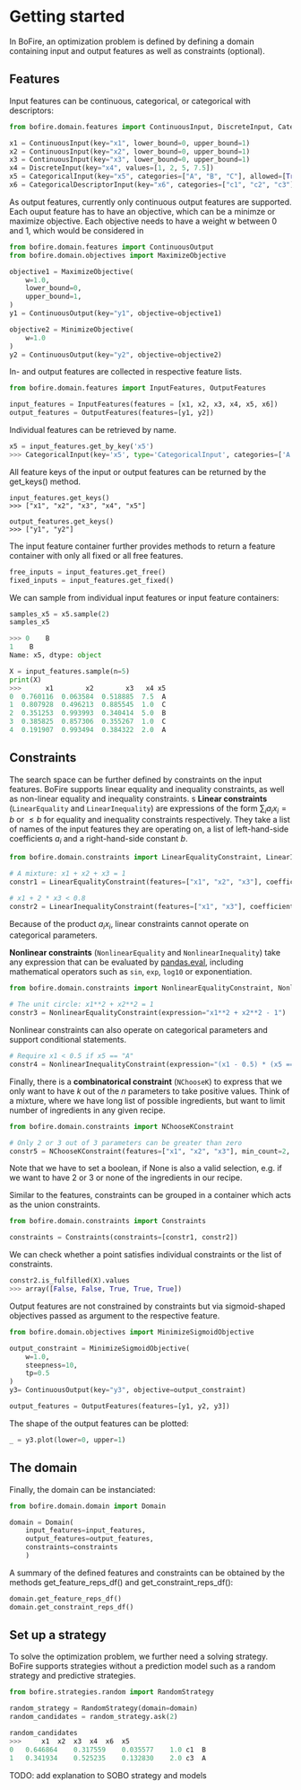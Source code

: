 # Getting started

In BoFire, an optimization problem is defined by defining a domain containing input and output features as well as constraints (optional). 

## Features
Input features can be continuous, categorical, or categorical with descriptors:

```python
from bofire.domain.features import ContinuousInput, DiscreteInput, CategoricalInput, CategoricalDescriptorInput

x1 = ContinuousInput(key="x1", lower_bound=0, upper_bound=1)
x2 = ContinuousInput(key="x2", lower_bound=0, upper_bound=1)
x3 = ContinuousInput(key="x3", lower_bound=0, upper_bound=1)
x4 = DiscreteInput(key="x4", values=[1, 2, 5, 7.5])
x5 = CategoricalInput(key="x5", categories=["A", "B", "C"], allowed=[True,True,False])
x6 = CategoricalDescriptorInput(key="x6", categories=["c1", "c2", "c3"], descriptors=["d1", "d2"], values = [[1,2],[2,5],[1,7]])
```

As output features, currently only continuous output features are supported. Each ouput feature has to have an objective, which can be a minimze or maximize objective. Each objective needs to have a weight w between 0 and 1, which would be considered in 
```python
from bofire.domain.features import ContinuousOutput
from bofire.domain.objectives import MaximizeObjective

objective1 = MaximizeObjective(
    w=1.0, 
    lower_bound=0, 
    upper_bound=1,
)
y1 = ContinuousOutput(key="y1", objective=objective1)

objective2 = MinimizeObjective(
    w=1.0
)
y2 = ContinuousOutput(key="y2", objective=objective2)
```
In- and output features are collected in respective feature lists.

```python
from bofire.domain.features import InputFeatures, OutputFeatures

input_features = InputFeatures(features = [x1, x2, x3, x4, x5, x6])
output_features = OutputFeatures(features=[y1, y2])
```

Individual features can be retrieved by name.
```python
x5 = input_features.get_by_key('x5')
>>> CategoricalInput(key='x5', type='CategoricalInput', categories=['A', 'B', 'C'], allowed=[True, True, False])
```
All feature keys of the input or output features can be returned by the get_keys() method.
```
input_features.get_keys()
>>> ["x1", "x2", "x3", "x4", "x5"]

output_features.get_keys()
>>> ["y1", "y2"]
```

The input feature container further provides methods to return a feature container with only all fixed or all free features.
```python
free_inputs = input_features.get_free()
fixed_inputs = input_features.get_fixed()
```

We can sample from individual input features or input feature containers:
```python
samples_x5 = x5.sample(2)
samples_x5

>>> 0    B
1    B
Name: x5, dtype: object

X = input_features.sample(n=5)
print(X)
>>>      x1        x2        x3   x4 x5
0  0.760116  0.063584  0.518885  7.5  A
1  0.807928  0.496213  0.885545  1.0  C
2  0.351253  0.993993  0.340414  5.0  B
3  0.385825  0.857306  0.355267  1.0  C
4  0.191907  0.993494  0.384322  2.0  A
```


## Constraints
The search space can be further defined by constraints on the input features. BoFire supports linear equality and inequality constraints, as well as non-linear equality and inequality constraints.
s
**Linear constraints** (`LinearEquality` and `LinearInequality`) are expressions of the form $\sum_i a_i x_i = b$ or $\leq b$ for equality and inequality constraints respectively.
They take a list of names of the input features they are operating on, a list of left-hand-side coefficients $a_i$ and a right-hand-side constant $b$.

```python
from bofire.domain.constraints import LinearEqualityConstraint, LinearInequalityConstraint

# A mixture: x1 + x2 + x3 = 1
constr1 = LinearEqualityConstraint(features=["x1", "x2", "x3"], coefficients=[1,1,1], rhs=1)

# x1 + 2 * x3 < 0.8
constr2 = LinearInequalityConstraint(features=["x1", "x3"], coefficients=[1, 2], rhs=0.8)
```
Because of the product $a_i x_i$, linear constraints cannot operate on categorical parameters.

**Nonlinear constraints** (`NonlinearEquality` and `NonlinearInequality`) take any expression that can be evaluated by [pandas.eval](https://pandas.pydata.org/pandas-docs/stable/reference/api/pandas.eval.html), including mathematical operators such as `sin`, `exp`, `log10` or exponentiation.
```python
from bofire.domain.constraints import NonlinearEqualityConstraint, NonlinearInequalityConstraint

# The unit circle: x1**2 + x2**2 = 1
constr3 = NonlinearEqualityConstraint(expression="x1**2 + x2**2 - 1")
```
Nonlinear constraints can also operate on categorical parameters and support conditional statements.
```python
# Require x1 < 0.5 if x5 == "A"
constr4 = NonlinearInequalityConstraint(expression="(x1 - 0.5) * (x5 =='A')")
```

Finally, there is a **combinatorical constraint** (`NChooseK`) to express that we only want to have $k$ out of the $n$ parameters to take positive values.
Think of a mixture, where we have long list of possible ingredients, but want to limit number of ingredients in any given recipe.
```python
from bofire.domain.constraints import NChooseKConstraint

# Only 2 or 3 out of 3 parameters can be greater than zero
constr5 = NChooseKConstraint(features=["x1", "x2", "x3"], min_count=2, max_count=3, none_also_valid=True)
```
Note that we have to set a boolean, if None is also a valid selection, e.g. if we want to have 2 or 3 or none of the ingredients in our recipe.

Similar to the features, constraints can be grouped in a container which acts as the union constraints.
```python
from bofire.domain.constraints import Constraints

constraints = Constraints(constraints=[constr1, constr2])
```

We can check whether a point satisfies individual constraints or the list of constraints.
```python
constr2.is_fulfilled(X).values
>>> array([False, False, True, True, True])
```

Output features are not constrained by constraints but via sigmoid-shaped objectives passed as argument to the respective feature. 

```python
from bofire.domain.objectives import MinimizeSigmoidObjective

output_constraint = MinimizeSigmoidObjective(
    w=1.0, 
    steepness=10,
    tp=0.5
)
y3= ContinuousOutput(key="y3", objective=output_constraint)

output_features = OutputFeatures(features=[y1, y2, y3])
```
The shape of the output features can be plotted:
```python
_ = y3.plot(lower=0, upper=1)
```

## The domain
Finally, the domain can be instanciated:
```python
from bofire.domain.domain import Domain

domain = Domain(
    input_features=input_features, 
    output_features=output_features, 
    constraints=constraints
    )
```
A summary of the defined features and constraints can be obtained by the methods get_feature_reps_df() and get_constraint_reps_df():
```python
domain.get_feature_reps_df()
domain.get_constraint_reps_df()
```


## Set up a strategy
To solve the optimization problem, we further need a solving strategy. BoFire supports strategies without a prediction model such as a random strategy and predictive strategies.

```python
from bofire.strategies.random import RandomStrategy

random_strategy = RandomStrategy(domain=domain)
random_candidates = random_strategy.ask(2)

random_candidates
>>> 	x1	x2	x3	x4	x6	x5
0	0.646864	0.317559	0.035577	1.0	c1	B
1	0.341934	0.525235	0.132830	2.0	c3	A
```
TODO: add explanation to SOBO strategy and models 
